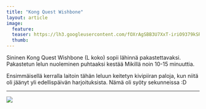 ```yaml
---
title: "Kong Quest Wishbone"
layout: article
image:
  feature:
  teaser: https://lh3.googleusercontent.com/fOXrAgSBB3U7XxT-iriO9379kSRz8v7lXZPRbkFoteU=w245
  thumb:
---
```


Sininen Kong Quest Wishbone (L koko) sopii lähinnä pakastettavaksi. Pakastetun lelun nuoleminen puhtaaksi kestää Mikillä noin 10-15 minuuttia.

Ensimmäisellä kerralla laitoin tähän leluun keitetyn kivipiiran paloja, kun niitä oli jäänyt yli edellispäivän harjoituksista. Nämä oli syöty sekunneissa :D

---

[![](https://lh3.googleusercontent.com/NxrV3EnDb4ZaODiH0FIe4lDJF4Gcm_Cjp6ukOhDzMNg=w800)](https://lh3.googleusercontent.com/NxrV3EnDb4ZaODiH0FIe4lDJF4Gcm_Cjp6ukOhDzMNg=s0)

